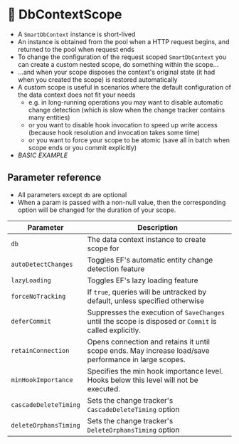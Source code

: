 # 🥚 DbContextScope

* A `SmartDbContext` instance is short-lived
* An instance is obtained from the pool when a HTTP request begins, and returned to the pool when request ends
* To change the configuration of the request scoped `SmartDbContext` you can create a custom nested scope, do something within the scope...
* ...and when your scope disposes the context's original state (it had when you created the scope) is restored automatically
* A custom scope is useful in scenarios where the default configuration of the data context does not fit your needs
  * e.g. in long-running operations you may want to disable automatic change detection (which is slow when the change tracker contains many entities)
  * or you want to disable hook invocation to speed up write access (because hook resolution and invocation takes some time)
  * or you want to force your scope to be atomic (save all in batch when scope ends or you commit explicitly)
* _BASIC EXAMPLE_

## Parameter reference

* All parameters except `db` are optional
* When a param is passed with a non-null value, then the corresponding option will be changed for the duration of your scope.

| Parameter             | Description                                                                                             |
| --------------------- | ------------------------------------------------------------------------------------------------------- |
| `db`                  | The data context instance to create scope for                                                           |
| `autoDetectChanges`   | Toggles EF's automatic entity change detection feature                                                  |
| `lazyLoading`         | Toggles EF's lazy loading feature                                                                       |
| `forceNoTracking`     | If `true`, queries will be untracked by default, unless specified otherwise                             |
| `deferCommit`         | Suppresses the execution of `SaveChanges` until the scope is disposed or `Commit` is called explicitly. |
| `retainConnection`    | Opens connection and retains it until scope ends. May increase load/save performance in large scopes.   |
| `minHookImportance`   | Specifies the min hook importance level. Hooks below this level will not be executed.                   |
| `cascadeDeleteTiming` | Sets the change tracker's `CascadeDeleteTiming` option                                                  |
| `deleteOrphansTiming` | Sets the change tracker's `DeleteOrphansTiming` option                                                  |
